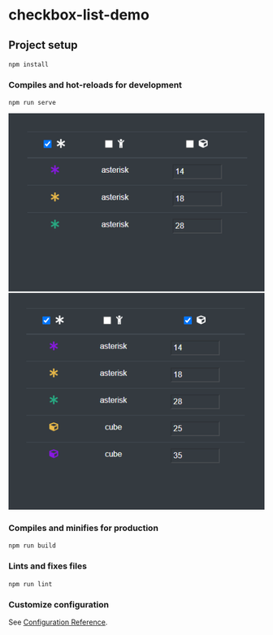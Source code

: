 # checkbox-list-demo

## Project setup

```
npm install
```

### Compiles and hot-reloads for development

```
npm run serve
```

![Initial Satate](capture-1.PNG?raw=true 'Initial State')
![On User Filter](capture-2.PNG?raw=true 'On User Filter')

### Compiles and minifies for production

```
npm run build
```

### Lints and fixes files

```
npm run lint
```

### Customize configuration

See [Configuration Reference](https://cli.vuejs.org/config/).
